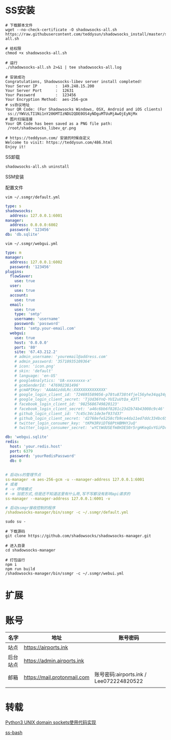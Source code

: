 # SS安装

```shell
# 下载脚本文件
wget --no-check-certificate -O shadowsocks-all.sh https://raw.githubusercontent.com/teddysun/shadowsocks_install/master/shadowsocks-all.sh

# 给权限
chmod +x shadowsocks-all.sh

# 运行
./shadowsocks-all.sh 2>&1 | tee shadowsocks-all.log

# 安装成功
Congratulations, Shadowsocks-libev server install completed!
Your Server IP        :  149.248.15.200
Your Server Port      :  12631
Your Password         :  123456
Your Encryption Method:  aes-256-gcm
# ss协议地址
Your QR Code: (For Shadowsocks Windows, OSX, Android and iOS clients)
 ss://YWVzLTI1Ni1nY206MTIzNDU2QDE0OS4yNDguMTUuMjAwOjEyNjMx
# 图片扫描连接
Your QR Code has been saved as a PNG file path:
 /root/shadowsocks_libev_qr.png

# https://teddysun.com/ 安装的时候自定义
Welcome to visit: https://teddysun.com/486.html
Enjoy it!
```

SS卸载

```shell
shadowsocks-all.sh uninstall
```

SSM安装

配置文件

`vim ~/.ssmgr/default.yml`

```yaml
type: s
shadowsocks:
  address: 127.0.0.1:6001
manager:
  address: 0.0.0.0:6002
  password: '123456'
db: 'db.sqlite'
```

`vim ~/.ssmgr/webgui.yml`

```yaml
type: m
manager:
  address: 127.0.0.1:6002
  password: '123456'
plugins:
  flowSaver:
    use: true
  user:
    use: true
  account:
    use: true
  email:
    use: true
    type: 'smtp'
    username: 'username'
    password: 'password'
    host: 'smtp.your-email.com'
  webgui:
    use: true
    host: '0.0.0.0'
    port: '80'
    site: '67.43.212.2'
    # admin_username: 'youremail@address.com'
    # admin_password: '35710935109364'
    # icon: 'icon.png'
    # skin: 'default'
    # language: 'en-US'
    # googleAnalytics: 'UA-xxxxxxxx-x'
    # gcmSenderId: '476902381496'
    # gcmAPIKey: 'AAAAGzddLRc:XXXXXXXXXXXXXX'
    # google_login_client_id: '724695589056-p78tu8738t4fjel56yhe34qq34gjufsi.apps.googleusercontent.com'
    # google_login_client_secret: 'TjUd36YnQ-YUI2uUtQa_43Tl'
    # facebook_login_client_id: '9825686749820123'
    # facebook_login_client_secret: 'a46c6bb6f8281c23d2b74b43008c9c46'
    # github_login_client_id: '7c45c34c1de3ef937d37'
    # github_login_client_secret: 'd2768efe5258cfb9ce4da11ed7ddc334bc65756b'
    # twitter_login_consumer_key: 'tKPH3RViDT68PtHBMHYJuQ'
    # twitter_login_consumer_secret: 'wYCtWdUSEfm8H3ES0r5rgHKeqGvYGiFDrGj4THiq3T6'

db: 'webgui.sqlite'
redis:
  host: 'your.redis.host'
  port: 6379
  password: 'yourRedisPassword'
  db: 0
  
  
# 启动ss的管理节点
ss-manager -m aes-256-gcm -u --manager-address 127.0.0.1:6001
# 或者
# -v 啰嗦模式
# -m 加密方式,但是还不知道这里有什么用,写不写都没有影响api请求的
ss-manager --manager-address 127.0.0.1:6001 -v

# 启动ssmgr接收控制的程序
/shadowsocks-manager/bin/ssmgr -c ~/.ssmgr/default.yml
```



```shell
sudo su -

# 下载源码
git clone https://github.com/shadowsocks/shadowsocks-manager.git

# 进入目录
cd shadowsocks-manager

# 打包运行
npm i
npm run build
/shadowsocks-manager/bin/ssmgr -c ~/.ssmgr/webui.yml
```

# 扩展



# 账号

| 名字     | 地址                        | 账号密码                                 |
| -------- | --------------------------- | ---------------------------------------- |
| 站点     | https://airports.ink        |                                          |
| 后台站点 | https://admin.airports.ink  |                                          |
| 邮箱     | https://mail.protonmail.com | 账号密码:airports.ink  / Lee072224820522 |
|          |                             |                                          |

# 转载

[Python3 UNIX domain sockets使用代码实现](https://www.cnblogs.com/lsdb/p/12191095.html)

[ss-bash](https://github.com/hellofwy/ss-bash/wiki)

